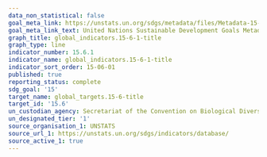 ```yaml
---
data_non_statistical: false
goal_meta_link: https://unstats.un.org/sdgs/metadata/files/Metadata-15-06-01.pdf
goal_meta_link_text: United Nations Sustainable Development Goals Metadata (pdf 456kB)
graph_title: global_indicators.15-6-1-title
graph_type: line
indicator_number: 15.6.1
indicator_name: global_indicators.15-6-1-title
indicator_sort_order: 15-06-01
published: true
reporting_status: complete
sdg_goal: '15'
target_name: global_targets.15-6-title
target_id: '15.6'
un_custodian_agency: Secretariat of the Convention on Biological Diversity (CBD)
un_designated_tier: '1'
source_organisation_1: UNSTATS
source_url_1: https://unstats.un.org/sdgs/indicators/database/
source_active_1: true
---
```

